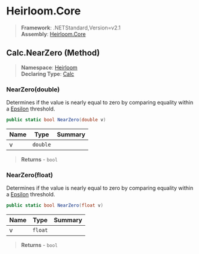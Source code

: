 # Heirloom.Core

> **Framework**: .NETStandard,Version=v2.1  
> **Assembly**: [Heirloom.Core][0]

## Calc.NearZero (Method)

> **Namespace**: [Heirloom][0]  
> **Declaring Type**: [Calc][1]

### NearZero(double)

Determines if the value is nearly equal to zero by comparing equality within a [Epsilon][2] threshold.

```cs
public static bool NearZero(double v)
```

| Name | Type     | Summary |
|------|----------|---------|
| v    | `double` |         |

> **Returns** - `bool`

### NearZero(float)

Determines if the value is nearly equal to zero by comparing equality within a [Epsilon][2] threshold.

```cs
public static bool NearZero(float v)
```

| Name | Type    | Summary |
|------|---------|---------|
| v    | `float` |         |

> **Returns** - `bool`

[0]: ../../../Heirloom.Core.md
[1]: ../Calc.md
[2]: Epsilon.md
